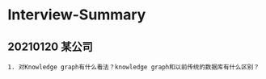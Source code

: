 # Interview-Summary

## 20210120  某公司
```
1. 对Knowledge graph有什么看法？knowledge graph和以前传统的数据库有什么区别？
```
